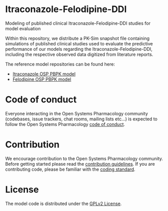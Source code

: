 # Itraconazole-Felodipine-DDI

Modeling of published clinical Itraconazole-Felodipine-DDI studies for model evaluation

Within this repository, we distribute a PK-Sim snapshot file containing simulations of published clinical studies used to evaluate the predictive performance of our models regarding the Itraconazole-Felodipine-DDI, including the respective observed data digitized from literature reports.

The reference model repositories can be found here:
* [Itraconazole OSP PBPK model](https://github.com/Open-Systems-Pharmacology/Itraconazole-Model)
* [Felodipine OSP PBPK model](https://github.com/Open-Systems-Pharmacology/Felodipine-Model)

# Code of conduct
Everyone interacting in the Open Systems Pharmacology community (codebases, issue trackers, chat rooms, mailing lists etc...) is expected to follow the Open Systems Pharmacology [code of conduct](https://github.com/Open-Systems-Pharmacology/Suite/blob/master/CODE_OF_CONDUCT.md#contributor-covenant-code-of-conduct).

# Contribution
We encourage contribution to the Open Systems Pharmacology community. Before getting started please read the [contribution guidelines](https://github.com/Open-Systems-Pharmacology/Suite/blob/master/CONTRIBUTING.md#ways-to-contribute). If you are contributing code, please be familiar with the [coding standard](https://github.com/Open-Systems-Pharmacology/Suite/blob/master/CODING_STANDARDS.md#visual-studio-settings).

# License
The model code is distributed under the [GPLv2 License](https://github.com/Open-Systems-Pharmacology/Suite/blob/develop/LICENSE).
